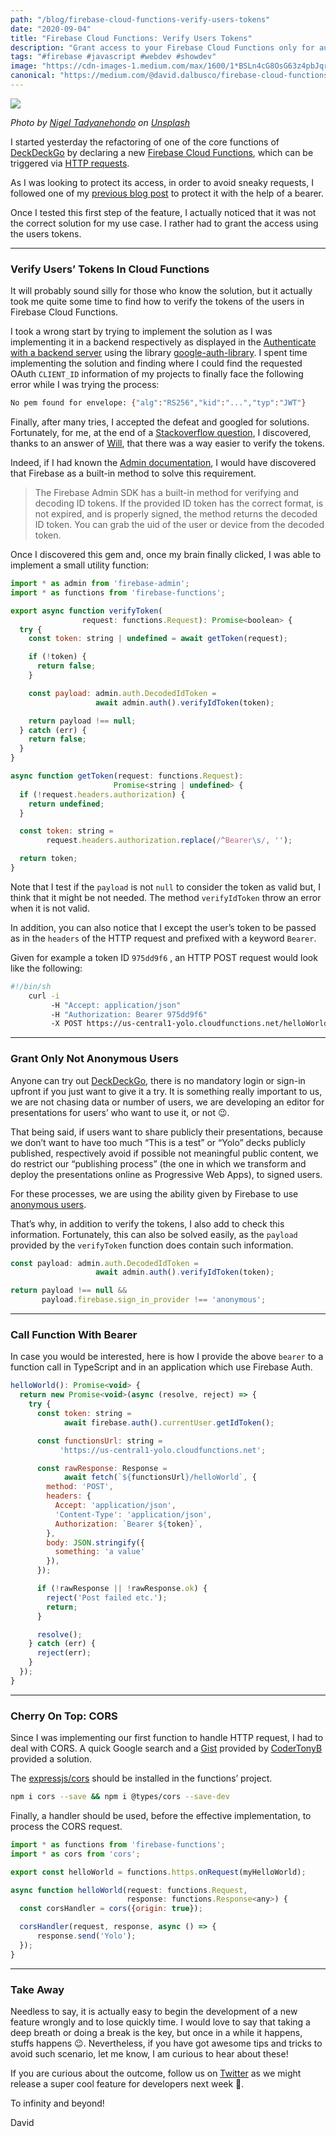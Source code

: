 ```yaml
---
path: "/blog/firebase-cloud-functions-verify-users-tokens"
date: "2020-09-04"
title: "Firebase Cloud Functions: Verify Users Tokens"
description: "Grant access to your Firebase Cloud Functions only for authenticated users."
tags: "#firebase #javascript #webdev #showdev"
image: "https://cdn-images-1.medium.com/max/1600/1*BSLn4cG8OsG63z4pbJqrXA.jpeg"
canonical: "https://medium.com/@david.dalbusco/firebase-cloud-functions-verify-users-tokens-d4e60e314d1a"
---
```


![](https://cdn-images-1.medium.com/max/1600/1*BSLn4cG8OsG63z4pbJqrXA.jpeg)

_Photo by [Nigel Tadyanehondo](https://unsplash.com/@nxvision?utm_source=unsplash&utm_medium=referral&utm_content=creditCopyText) on [Unsplash](https://unsplash.com/s/photos/you-shall-not-pass?utm_source=unsplash&utm_medium=referral&utm_content=creditCopyText)_

I started yesterday the refactoring of one of the core functions of [DeckDeckGo](https://deckdeckgo.com) by declaring a new [Firebase Cloud Functions](https://firebase.google.com/docs/functions/), which can be triggered via [HTTP requests](https://firebase.google.com/docs/functions/http-events).

As I was looking to protect its access, in order to avoid sneaky requests, I followed one of my [previous blog post](https://medium.com/better-programming/protect-your-http-firebase-cloud-functions-adf23c45765e) to protect it with the help of a bearer.

Once I tested this first step of the feature, I actually noticed that it was not the correct solution for my use case. I rather had to grant the access using the users tokens.

---

### Verify Users’ Tokens In Cloud Functions

It will probably sound silly for those who know the solution, but it actually took me quite some time to find how to verify the tokens of the users in Firebase Cloud Functions.

I took a wrong start by trying to implement the solution as I was implementing it in a backend respectively as displayed in the [Authenticate with a backend server](https://developers.google.com/identity/sign-in/web/backend-auth) using the library [google-auth-library](https://github.com/googleapis/google-auth-library-nodejs). I spent time implementing the solution and finding where I could find the requested OAuth `CLIENT_ID` information of my projects to finally face the following error while I was trying the process:

```bash
No pem found for envelope: {"alg":"RS256","kid":"...","typ":"JWT"}
```

Finally, after many tries, I accepted the defeat and googled for solutions. Fortunately, for me, at the end of a [Stackoverflow question](https://stackoverflow.com/questions/61937587/how-to-get-valid-token-from-react-firebase-f%c3%bcr-nodesjs-server-verification/61937783#comment112690479_61937783), I discovered, thanks to an answer of [Will](https://stackoverflow.com/users/8535518/will), that there was a way easier to verify the tokens.

Indeed, if I had known the [Admin documentation](https://firebase.google.com/docs/auth/admin/verify-id-tokens), I would have discovered that Firebase as a built-in method to solve this requirement.

> The Firebase Admin SDK has a built-in method for verifying and decoding ID tokens. If the provided ID token has the correct format, is not expired, and is properly signed, the method returns the decoded ID token. You can grab the uid of the user or device from the decoded token.

Once I discovered this gem and, once my brain finally clicked, I was able to implement a small utility function:

```javascript
import * as admin from 'firebase-admin';
import * as functions from 'firebase-functions';

export async function verifyToken(
                request: functions.Request): Promise<boolean> {
  try {
    const token: string | undefined = await getToken(request);

    if (!token) {
      return false;
    }

    const payload: admin.auth.DecodedIdToken =
                   await admin.auth().verifyIdToken(token);

    return payload !== null;
  } catch (err) {
    return false;
  }
}

async function getToken(request: functions.Request):
                       Promise<string | undefined> {
  if (!request.headers.authorization) {
    return undefined;
  }

  const token: string =
        request.headers.authorization.replace(/^Bearer\s/, '');

  return token;
}
```

Note that I test if the `payload` is not `null` to consider the token as valid but, I think that it might be not needed. The method `verifyIdToken` throw an error when it is not valid.

In addition, you can also notice that I except the user’s token to be passed as in the `headers` of the HTTP request and prefixed with a keyword `Bearer`.

Given for example a token ID `975dd9f6` , an HTTP POST request would look like the following:

```bash
#!/bin/sh
    curl -i
         -H "Accept: application/json"
         -H "Authorization: Bearer 975dd9f6"
         -X POST https://us-central1-yolo.cloudfunctions.net/helloWorld
```

---

### Grant Only Not Anonymous Users

Anyone can try out [DeckDeckGo](https://deckdeckgo.com), there is no mandatory login or sign-in upfront if you just want to give it a try. It is something really important to us, we are not chasing data or number of users, we are developing an editor for presentations for users’ who want to use it, or not 😉.

That being said, if users want to share publicly their presentations, because we don’t want to have too much “This is a test” or “Yolo” decks publicly published, respectively avoid if possible not meaningful public content, we do restrict our “publishing process” (the one in which we transform and deploy the presentations online as Progressive Web Apps), to signed users.

For these processes, we are using the ability given by Firebase to use [anonymous users](https://firebase.google.com/docs/auth/web/anonymous-auth).

That’s why, in addition to verify the tokens, I also add to check this information. Fortunately, this can also be solved easily, as the `payload` provided by the `verifyToken` function does contain such information.

```javascript
const payload: admin.auth.DecodedIdToken =
                   await admin.auth().verifyIdToken(token);

return payload !== null &&
       payload.firebase.sign_in_provider !== 'anonymous';
```

---

### Call Function With Bearer

In case you would be interested, here is how I provide the above `bearer` to a function call in TypeScript and in an application which use Firebase Auth.

```javascript
helloWorld(): Promise<void> {
  return new Promise<void>(async (resolve, reject) => {
    try {
      const token: string =
            await firebase.auth().currentUser.getIdToken();

      const functionsUrl: string =
           'https://us-central1-yolo.cloudfunctions.net';

      const rawResponse: Response =
            await fetch(`${functionsUrl}/helloWorld`, {
        method: 'POST',
        headers: {
          Accept: 'application/json',
          'Content-Type': 'application/json',
          Authorization: `Bearer ${token}`,
        },
        body: JSON.stringify({
          something: 'a value'
        }),
      });

      if (!rawResponse || !rawResponse.ok) {
        reject('Post failed etc.');
        return;
      }

      resolve();
    } catch (err) {
      reject(err);
    }
  });
}
```

---

### Cherry On Top: CORS

Since I was implementing our first function to handle HTTP request, I had to deal with CORS. A quick Google search and a [Gist](https://gist.github.com/mediavrog/49c4f809dffea4e00738a7f5e3bbfa59#gistcomment-2585600) provided by [CoderTonyB](https://github.com/CoderTonyB) provided a solution.

The [expressjs/cors](https://github.com/expressjs/cors) should be installed in the functions’ project.

```bash
npm i cors --save && npm i @types/cors --save-dev
```

Finally, a handler should be used, before the effective implementation, to process the CORS request.

```javascript
import * as functions from 'firebase-functions';
import * as cors from 'cors';

export const helloWorld = functions.https.onRequest(myHelloWorld);

async function helloWorld(request: functions.Request,
                          response: functions.Response<any>) {
  const corsHandler = cors({origin: true});

  corsHandler(request, response, async () => {
      response.send('Yolo');
  });
}
```

---

### Take Away

Needless to say, it is actually easy to begin the development of a new feature wrongly and to lose quickly time. I would love to say that taking a deep breath or doing a break is the key, but once in a while it happens, stuffs happens 😉. Nevertheless, if you have got awesome tips and tricks to avoid such scenario, let me know, I am curious to hear about these!

If you are curious about the outcome, follow us on [Twitter](https://twitter.com/deckdeckgo) as we might release a super cool feature for developers next week 🚀.

To infinity and beyond!

David
